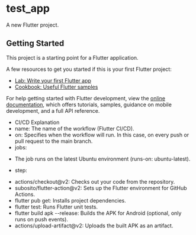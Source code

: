 # test_app

A new Flutter project.

## Getting Started

This project is a starting point for a Flutter application.

A few resources to get you started if this is your first Flutter project:

- [Lab: Write your first Flutter app](https://docs.flutter.dev/get-started/codelab)
- [Cookbook: Useful Flutter samples](https://docs.flutter.dev/cookbook)

For help getting started with Flutter development, view the
[online documentation](https://docs.flutter.dev/), which offers tutorials,
samples, guidance on mobile development, and a full API reference.


- CI/CD Explanation
- name: The name of the workflow (Flutter CI/CD).
- on: Specifies when the workflow will run. In this case, on every push or pull request to the main branch.
- jobs:
 * The job runs on the latest Ubuntu environment (runs-on: ubuntu-latest).
- step:
* actions/checkout@v2: Checks out your code from the repository.
* subosito/flutter-action@v2: Sets up the Flutter environment for GitHub Actions.
* flutter pub get: Installs project dependencies.
* flutter test: Runs Flutter unit tests.
* flutter build apk --release: Builds the APK for Android (optional, only runs on push events).
* actions/upload-artifact@v2: Uploads the built APK as an artifact.
